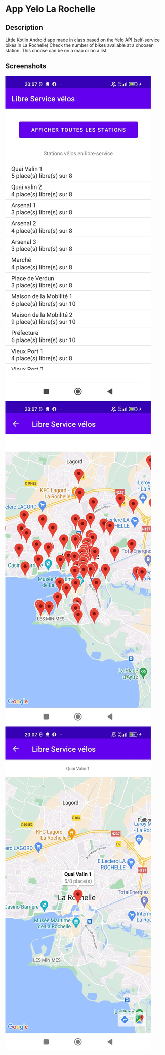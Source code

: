 # App Yelo La Rochelle

## Description

Little Kotlin Android app made in class based on the Yelo API (self-service bikes in La Rochelle)
Check the number of bikes available at a choosen station. This choose can be on a map or on a list

## Screenshots 

![screen](./img/home.jpg)
![screen](./img/list.jpg)
![screen](./img/single.jpg)
